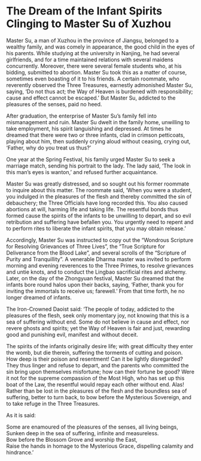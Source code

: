 # The Dream of the Infant Spirits Clinging to Master Su of Xuzhou

Master Su, a man of Xuzhou in the province of Jiangsu, belonged to a wealthy family, and was comely in appearance, the good child in the eyes of his parents. While studying at the university in Nanjing, he had several girlfriends, and for a time maintained relations with several maidens concurrently. Moreover, there were several female students who, at his bidding, submitted to abortion. Master Su took this as a matter of course, sometimes even boasting of it to his friends. A certain roommate, who reverently observed the Three Treasures, earnestly admonished Master Su, saying, ‘Do not thus act; the Way of Heaven is burdened with responsibility; cause and effect cannot be escaped.’ But Master Su, addicted to the pleasures of the senses, paid no heed.

After graduation, the enterprise of Master Su’s family fell into mismanagement and ruin. Master Su dwelt in the family home, unwilling to take employment, his spirit languishing and depressed. At times he dreamed that there were two or three infants, clad in crimson petticoats, playing about him, then suddenly crying aloud without ceasing, crying out, ‘Father, why do you treat us thus?’

One year at the Spring Festival, his family urged Master Su to seek a marriage match, sending his portrait to the lady. The lady said, ‘The look in this man’s eyes is wanton,’ and refused further acquaintance.

Master Su was greatly distressed, and so sought out his former roommate to inquire about this matter. The roommate said, ‘When you were a student, you indulged in the pleasures of the flesh and thereby committed the sin of debauchery; the Three Officials have long recorded this. You also caused abortions at will, harming life and taking life. The resentful bonds thus formed cause the spirits of the infants to be unwilling to depart, and so evil retribution and suffering have befallen you. You urgently need to repent and to perform rites to liberate the infant spirits, that you may obtain release.’

Accordingly, Master Su was instructed to copy out the “Wondrous Scripture for Resolving Grievances of Three Lives”, the “True Scripture for Deliverance from the Blood Lake”, and several scrolls of the “Scripture of Purity and Tranquillity”. A venerable Dharma master was invited to perform morning and evening reverences to the Three Primes, to resolve grievances and untie knots, and to conduct the Lingbao sacrificial rites and alchemy. Later, on the day of the Zhongyuan festival, Master Su dreamed that the infants bore round halos upon their backs, saying, ‘Father, thank you for inviting the immortals to receive us; farewell.’ From that time forth, he no longer dreamed of infants.

The Iron-Crowned Daoist said: ‘The people of today, addicted to the pleasures of the flesh, seek only momentary joy, not knowing that this is a sea of suffering without end. Some do not believe in cause and effect, nor revere ghosts and spirits; yet the Way of Heaven is fair and just, rewarding good and punishing evil, manifest and without deceit.

The spirits of the infants originally desire life; with great difficulty they enter the womb, but die therein, suffering the torments of cutting and poison. How deep is their poison and resentment! Can it be lightly disregarded? They thus linger and refuse to depart, and the parents who committed the sin bring upon themselves misfortune; how can their fortune be good? Were it not for the supreme compassion of the Most High, who has set up this boat of the Law, the resentful would repay each other without end. Alas! Rather than be lost in the pleasures of the flesh and the boundless sea of suffering, better to turn back, to bow before the Mysterious Sovereign, and to take refuge in the Three Treasures.

As it is said:

Some are enamoured of the pleasures of the senses, all living beings,  
Sunken deep in the sea of suffering, infinite and measureless.  
Bow before the Blossom Grove and worship the East,  
Raise the hands in homage to the Mysterious Grace, dispelling calamity and hindrance.’
